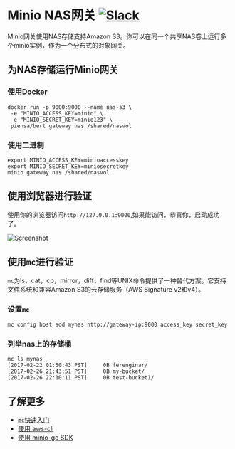 # Minio NAS网关 [![Slack](https://slack.minio.io/slack?type=svg)](https://slack.minio.io)
Minio网关使用NAS存储支持Amazon S3。你可以在同一个共享NAS卷上运行多个minio实例，作为一个分布式的对象网关。

## 为NAS存储运行Minio网关
### 使用Docker
```
docker run -p 9000:9000 --name nas-s3 \
 -e "MINIO_ACCESS_KEY=minio" \
 -e "MINIO_SECRET_KEY=minio123" \
 piensa/bert gateway nas /shared/nasvol
```

### 使用二进制
```
export MINIO_ACCESS_KEY=minioaccesskey
export MINIO_SECRET_KEY=miniosecretkey
minio gateway nas /shared/nasvol
```
## 使用浏览器进行验证
使用你的浏览器访问`http://127.0.0.1:9000`,如果能访问，恭喜你，启动成功了。

![Screenshot](https://raw.githubusercontent.com/piensa/bert/master/docs/screenshots/minio-browser-gateway.png)

## 使用`mc`进行验证
`mc`为ls，cat，cp，mirror，diff，find等UNIX命令提供了一种替代方案。它支持文件系统和兼容Amazon S3的云存储服务（AWS Signature v2和v4）。

### 设置`mc`
```
mc config host add mynas http://gateway-ip:9000 access_key secret_key
```

### 列举nas上的存储桶
```
mc ls mynas
[2017-02-22 01:50:43 PST]     0B ferenginar/
[2017-02-26 21:43:51 PST]     0B my-bucket/
[2017-02-26 22:10:11 PST]     0B test-bucket1/
```

## 了解更多
- [`mc`快速入门](https://docs.minio.io/docs/minio-client-quickstart-guide)
- [使用 aws-cli](https://docs.minio.io/docs/aws-cli-with-minio)
- [使用 minio-go SDK](https://docs.minio.io/docs/golang-client-quickstart-guide)
